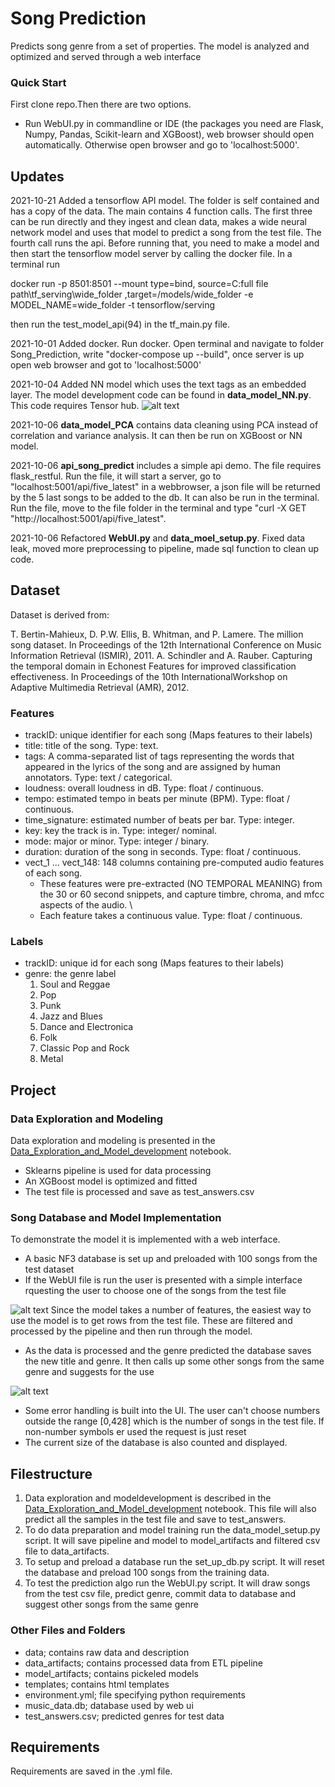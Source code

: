 # Song Prediction
Predicts song genre from a set of properties. The model is analyzed and optimized and served through a web interface

### Quick Start
First clone repo.Then there are two options.
* Run WebUI.py in commandline or IDE (the packages you need are Flask, Numpy, Pandas, Scikit-learn and XGBoost), web browser should open automatically. Otherwise open browser and go to 'localhost:5000'.


## Updates
2021-10-21 Added a tensorflow API model. The folder is self contained and has a copy of the data. The main contains 4 function calls. The first three can be run directly and they ingest and clean data, makes a wide neural network model and uses that model to predict a song from the test file. The fourth call runs the api. Before running that, you need to make a model and then start the tensorflow model server by calling the docker file. In a terminal run

docker run 
-p 8501:8501 
--mount type=bind,
source=C:full file path\tf_serving\wide_folder
,target=/models/wide_folder 
-e MODEL_NAME=wide_folder 
-t tensorflow/serving

then run the test_model_api(94) in the tf_main.py file.

2021-10-01 Added docker. Run docker. Open terminal and navigate to folder Song_Prediction, write "docker-compose up --build", once server is up open web browser and got to 'localhost:5000'

2021-10-04 Added NN model which uses the text tags as an embedded layer. The model development code can be found in **data_model_NN.py**. This code requires Tensor hub.
![alt text](https://github.com/CJRockball/Song_Prediction/blob/main/images/song_predict_NN.png)

2021-10-06 **data_model_PCA** contains data cleaning using PCA instead of correlation and variance analysis. It can then be run on XGBoost or NN model.

2021-10-06 **api_song_predict** includes a simple api demo. The file requires flask_restful. Run the file, it will start a server, go to "localhost:5001/api/five_latest" in a webbrowser, a json file will be returned by the 5 last songs to be added to the db. It can also be run in the terminal. Run the file, move to the file folder in the terminal and type "curl -X GET "http://localhost:5001/api/five_latest".

2021-10-06 Refactored **WebUI.py** and **data_moel_setup.py**. Fixed data leak, moved more preprocessing to pipeline, made sql function to clean up code.


## Dataset
Dataset is derived from:

T. Bertin-Mahieux, D. P.W. Ellis, B. Whitman, and P. Lamere. The million song dataset. In
Proceedings of the 12th International Conference on Music Information Retrieval (ISMIR),
2011.
A. Schindler and A. Rauber. Capturing the temporal domain in Echonest Features for improved
classification effectiveness. In Proceedings of the 10th InternationalWorkshop on Adaptive Multimedia Retrieval (AMR), 2012.


### Features

* trackID: unique identifier for each song (Maps features to their labels)
* title: title of the song. Type: text.
* tags: A comma-separated list of tags representing the words that appeared in the lyrics of the song and are assigned by human annotators. Type: text / categorical.
* loudness: overall loudness in dB. Type: float / continuous.
* tempo: estimated tempo in beats per minute (BPM). Type: float / continuous.
* time_signature: estimated number of beats per bar. Type: integer.
* key: key the track is in. Type: integer/ nominal. 
* mode: major or minor. Type: integer / binary.
* duration: duration of the song in seconds. Type: float / continuous.
* vect_1 ... vect_148: 148 columns containing pre-computed audio features of each song. 
	- These features were pre-extracted (NO TEMPORAL MEANING) from the 30 or 60 second snippets, and capture timbre, chroma, and mfcc aspects of the audio. \
	- Each feature takes a continuous value. Type: float / continuous.
 

### Labels

* trackID: unique id for each song (Maps features to their labels)
* genre: the genre label
	1. Soul and Reggae
	2. Pop
	3. Punk
	4. Jazz and Blues
	5. Dance and Electronica
	6. Folk
	7. Classic Pop and Rock
	8. Metal

## Project

### Data Exploration and Modeling
Data exploration and modeling is presented in the [Data_Exploration_and_Model_development](https://github.com/CJRockball/Song_Prediction/blob/main/Data_Exploration_and_Model_Development.ipynb) notebook. 
* Sklearns pipeline is used for data processing
* An XGBoost model is optimized and fitted
* The test file is processed and save as test_answers.csv


### Song Database and Model Implementation
To demonstrate the model it is implemented with a web interface. 
* A basic NF3 database is set up and preloaded with 100 songs from the test dataset
* If the WebUI file is run the user is presented with a simple interface rquesting the user to choose one of the songs from the test file

![alt text](https://github.com/CJRockball/Song_Prediction/blob/main/images/Start_screen.png)
Since the model takes a number of features, the easiest way to use the model is to get rows from the test file. These are filtered and processed by the pipeline 
and then run through the model.
* As the data is processed and the genre predicted the database saves the new title and genre. It then calls up some other songs from the same genre and suggests 
for the use

![alt text](https://github.com/CJRockball/Song_Prediction/blob/main/images/result_screen.png)
* Some error handling is built into the UI. The user can't choose numbers outside the range [0,428] which is the number of songs in the test file. If non-number symbols er used the request is just reset
* The current size of the database is also counted and displayed.



## Filestructure

1. Data exploration and modeldevelopment is described in the [Data_Exploration_and_Model_development](https://github.com/CJRockball/Song_Prediction/blob/main/Data_Exploration_and_Model_Development.ipynb) notebook. This file will also predict all the samples in the test file and save to test_answers.
2. To do data preparation and model training run the data_model_setup.py script. It will save pipeline and model to model_artifacts and filtered csv file to data_artifacts.
3. To setup and preload a database run the set_up_db.py script. It will reset the database and preload 100 songs from the training data.
4. To test the prediction algo run the WebUI.py script. It will draw songs from the test csv file, predict genre, commit data to database and suggest other songs from the same genre

### Other Files and Folders

* data; contains raw data and description
* data_artifacts; contains processed data from ETL pipeline
* model_artifacts; contains pickeled models
* templates; contains html templates
* environment.yml; file specifying python requirements
* music_data.db; database used by web ui
* test_answers.csv; predicted genres for test data

## Requirements

Requirements are saved in the .yml file.


